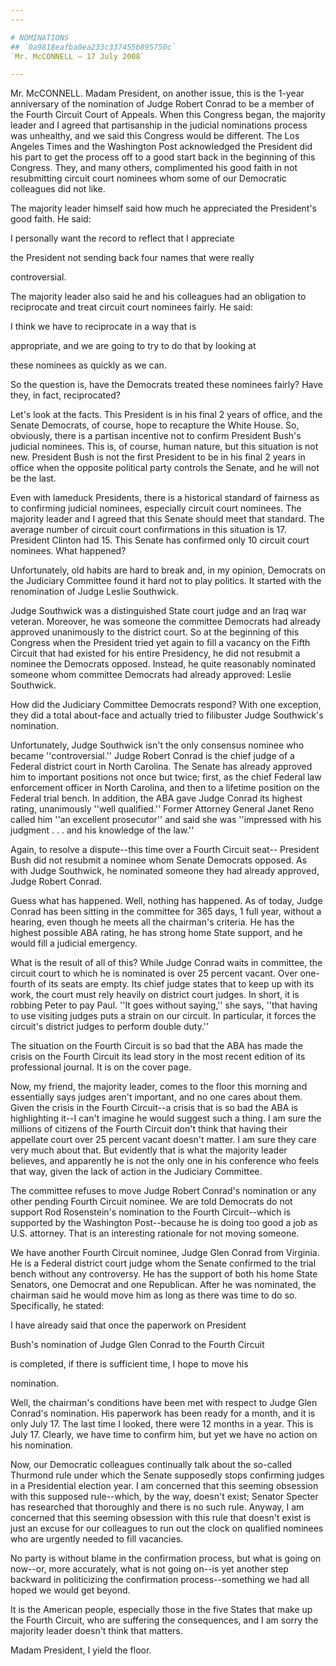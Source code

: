 ```yaml
---
---

# NOMINATIONS
## `0a9818eafba0ea233c337455b895750c`
`Mr. McCONNELL — 17 July 2008`

---
```



Mr. McCONNELL. Madam President, on another issue, this is the 1-year 
anniversary of the nomination of Judge Robert Conrad to be a member of 
the Fourth Circuit Court of Appeals. When this Congress began, the 
majority leader and I agreed that partisanship in the judicial 
nominations process was unhealthy, and we said this Congress would be 
different. The Los Angeles Times and the Washington Post acknowledged 
the President did his part to get the process off to a good start back 
in the beginning of this Congress. They, and many others, complimented 
his good faith in not resubmitting circuit court nominees whom some of 
our Democratic colleagues did not like.

The majority leader himself said how much he appreciated the 
President's good faith. He said:




 I personally want the record to reflect that I appreciate 


 the President not sending back four names that were really 


 controversial.


The majority leader also said he and his colleagues had an obligation 
to reciprocate and treat circuit court nominees fairly. He said:




 I think we have to reciprocate in a way that is 


 appropriate, and we are going to try to do that by looking at 


 these nominees as quickly as we can.





So the question is, have the Democrats treated these nominees fairly? 
Have they, in fact, reciprocated?

Let's look at the facts. This President is in his final 2 years of 
office, and the Senate Democrats, of course, hope to recapture the 
White House. So, obviously, there is a partisan incentive not to 
confirm President Bush's judicial nominees. This is, of course, human 
nature, but this situation is not new. President Bush is not the first 
President to be in his final 2 years in office when the opposite 
political party controls the Senate, and he will not be the last.

Even with lameduck Presidents, there is a historical standard of 
fairness as to confirming judicial nominees, especially circuit court 
nominees. The majority leader and I agreed that this Senate should meet 
that standard. The average number of circuit court confirmations in 
this situation is 17. President Clinton had 15. This Senate has 
confirmed only 10 circuit court nominees. What happened?

Unfortunately, old habits are hard to break and, in my opinion, 
Democrats on the Judiciary Committee found it hard not to play 
politics. It started with the renomination of Judge Leslie Southwick.

Judge Southwick was a distinguished State court judge and an Iraq war 
veteran. Moreover, he was someone the committee Democrats had already 
approved unanimously to the district court. So at the beginning of this 
Congress when the President tried yet again to fill a vacancy on the 
Fifth Circuit that had existed for his entire Presidency, he did not 
resubmit a nominee the Democrats opposed. Instead, he quite reasonably 
nominated someone whom committee Democrats had already approved: Leslie 
Southwick.

How did the Judiciary Committee Democrats respond? With one 
exception, they did a total about-face and actually tried to filibuster 
Judge Southwick's nomination.

Unfortunately, Judge Southwick isn't the only consensus nominee who 
became ''controversial.'' Judge Robert Conrad is the chief judge of a 
Federal district court in North Carolina. The Senate has already 
approved him to important positions not once but twice; first, as the 
chief Federal law enforcement officer in North Carolina, and then to a 
lifetime position on the Federal trial bench. In addition, the ABA gave 
Judge Conrad its highest rating, unanimously ''well qualified.'' Former 
Attorney General Janet Reno called him ''an excellent prosecutor'' and 
said she was ''impressed with his judgment . . . and his knowledge of 
the law.''

Again, to resolve a dispute--this time over a Fourth Circuit seat--
President Bush did not resubmit a nominee whom Senate Democrats 
opposed. As with Judge Southwick, he nominated someone they had already 
approved, Judge Robert Conrad.


Guess what has happened. Well, nothing has happened. As of today, 
Judge Conrad has been sitting in the committee for 365 days, 1 full 
year, without a hearing, even though he meets all the chairman's 
criteria. He has the highest possible ABA rating, he has strong home 
State support, and he would fill a judicial emergency.

What is the result of all of this? While Judge Conrad waits in 
committee, the circuit court to which he is nominated is over 25 
percent vacant. Over one-fourth of its seats are empty. Its chief judge 
states that to keep up with its work, the court must rely heavily on 
district court judges. In short, it is robbing Peter to pay Paul. ''It 
goes without saying,'' she says, ''that having to use visiting judges 
puts a strain on our circuit. In particular, it forces the circuit's 
district judges to perform double duty.''

The situation on the Fourth Circuit is so bad that the ABA has made 
the crisis on the Fourth Circuit its lead story in the most recent 
edition of its professional journal. It is on the cover page.

Now, my friend, the majority leader, comes to the floor this morning 
and essentially says judges aren't important, and no one cares about 
them. Given the crisis in the Fourth Circuit--a crisis that is so bad 
the ABA is highlighting it--I can't imagine he would suggest such a 
thing. I am sure the millions of citizens of the Fourth Circuit don't 
think that having their appellate court over 25 percent vacant doesn't 
matter. I am sure they care very much about that. But evidently that is 
what the majority leader believes, and apparently he is not the only 
one in his conference who feels that way, given the lack of action in 
the Judiciary Committee.

The committee refuses to move Judge Robert Conrad's nomination or any 
other pending Fourth Circuit nominee. We are told Democrats do not 
support Rod Rosenstein's nomination to the Fourth Circuit--which is 
supported by the Washington Post--because he is doing too good a job as 
U.S. attorney. That is an interesting rationale for not moving someone.

We have another Fourth Circuit nominee, Judge Glen Conrad from 
Virginia. He is a Federal district court judge whom the Senate 
confirmed to the trial bench without any controversy. He has the 
support of both his home State Senators, one Democrat and one 
Republican. After he was nominated, the chairman said he would move him 
as long as there was time to do so. Specifically, he stated:




 I have already said that once the paperwork on President 


 Bush's nomination of Judge Glen Conrad to the Fourth Circuit 


 is completed, if there is sufficient time, I hope to move his 


 nomination.


Well, the chairman's conditions have been met with respect to Judge 
Glen Conrad's nomination. His paperwork has been ready for a month, and 
it is only July 17. The last time I looked, there were 12 months in a 
year. This is July 17. Clearly, we have time to confirm him, but yet we 
have no action on his nomination.

Now, our Democratic colleagues continually talk about the so-called 
Thurmond rule under which the Senate supposedly stops confirming judges 
in a Presidential election year. I am concerned that this seeming 
obsession with this supposed rule--which, by the way, doesn't exist; 
Senator Specter has researched that thoroughly and there is no such 
rule. Anyway, I am concerned that this seeming obsession with this rule 
that doesn't exist is just an excuse for our colleagues to run out the 
clock on qualified nominees who are urgently needed to fill vacancies.

No party is without blame in the confirmation process, but what is 
going on now--or, more accurately, what is not going on--is yet another 
step backward in politicizing the confirmation process--something we 
had all hoped we would get beyond.

It is the American people, especially those in the five States that 
make up the Fourth Circuit, who are suffering the consequences, and I 
am sorry the majority leader doesn't think that matters.

Madam President, I yield the floor.